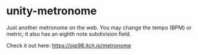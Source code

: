 ﻿# unity-metronome

Just another metronome on the web. You may change the tempo (BPM) or metric; it also has an eighth note subdivision field.

Check it out here: https://ojp98.itch.io/metronome
